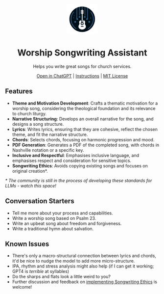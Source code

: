 <p align="center"><img src="Logo.png" alt="Worship Songwriting Assistant Logo" height="100"/></p>

<h1 align="center">Worship Songwriting Assistant</h1>

<p align="center">Helps you write great songs for church services.</p>

<p align="center">
  <a href="https://chat.openai.com/g/g-JvfqIqEUv">Open in ChatGPT</a>
  | <a href="Instructions.md">Instructions</a>
  | <a href="LICENSE">MIT License</a>
</p>


## Features

- **Theme and Motivation Development**: Crafts a thematic motivation for a worship song, considering the theological foundation and its relevance to church liturgy.
- **Narrative Structuring**: Develops an overall narrative for the song, and designs a song structure.
- **Lyrics**: Writes lyrics, ensuring that they are cohesive, reflect the chosen theme, and fit the narrative structure.
- **Chords**: Selects chords, focusing on harmonic progression and mood.
- **PDF Generation**: Generates a PDF of the completed song, with chords in Nashville notation or a specific key.
- **Inclusive and Respectful**: Emphasises inclusive language, and emphasises respect and consideration for sensitive topics.
- **Songwriting Ethics**: Avoids copying existing songs and focuses on original creation*.

*\* The community is still in the process of developing these standards for LLMs - watch this space!*


## Conversation Starters

- Tell me more about your process and capabilities.
- Write a worship song based on Psalm 23.
- Write an upbeat song about freedom and forgiveness.
- Write a traditional hymn about salvation.


## Known Issues

+ There's only a macro-structural connection between lyrics and chords, it'd be nice to nudge the model to add more micro-structure.
+ IPA, rhythm and stress analysis might also help (if I can get it working; GPT4 is *terrible* at syllables)
+ Do the sharps and flats look a little weird to you?
+ Further discussion and feedback on [implementing Songwriting Ethics](https://github.com/amwaters/Worship-Songwriting-Assistant/issues/1) is welcome!
